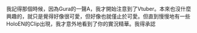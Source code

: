 我記得那個時候，因為Gura的一聲A，我才開始注意到了Vtuber。本來也沒什麼興趣的，就只是覺得好像很可愛，但好像也就僅止於可愛。但直到慢慢地有一些HoloEN的Clip出現，我才意外地看到了你的實況精華。我得承認
